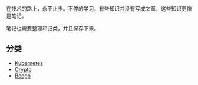在技术的路上，永不止步。不停的学习，有些知识并没有写成文章，这些知识更像是笔记。

笔记也需要整理和归类，并且保存下来。

## 分类
- [Kubernetes](https://github.com/Shitaibin/notes/tree/master/kubernetes)
- [Crypto](https://github.com/Shitaibin/notes/tree/master/crypto)
- [Beego]()